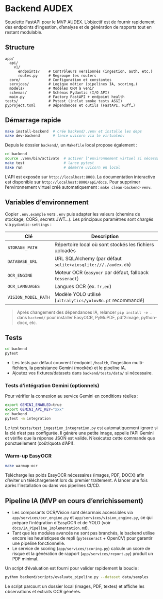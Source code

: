 # Backend AUDEX

Squelette FastAPI pour le MVP AUDEX. L’objectif est de fournir rapidement des endpoints d’ingestion, d’analyse et de génération de rapports tout en restant modulable.

## Structure

```
app/
  api/
    v1/
      endpoints/    # Contrôleurs versionnés (ingestion, auth, etc.)
      routes.py     # Regroupe les routers
  core/             # Configuration et constantes
  services/         # Logique métier (pipelines IA, scoring…)
  models/           # Modèles ORM à venir
  schemas/          # Schémas Pydantic (I/O API)
  main.py           # Factory FastAPI + endpoint health
tests/              # Pytest (inclut smoke tests ASGI)
pyproject.toml      # Dépendances et outils (FastAPI, Ruff…)
```

## Démarrage rapide

```bash
make install-backend  # crée backend/.venv et installe les deps
make dev-backend      # lance uvicorn via le virtualenv
```

Depuis le dossier `backend/`, un `Makefile` local propose également :

```bash
cd backend
source .venv/bin/activate  # activer l'environnement virtuel si nécessaire
make test                  # lance pytest
make run                   # démarre uvicorn en local
```

L’API est exposée sur `http://localhost:8000`. La documentation interactive est disponible sur `http://localhost:8000/api/docs`. Pour supprimer l’environnement virtuel créé automatiquement : `make clean-backend-venv`.

## Variables d’environnement

Copier `.env.example` vers `.env` puis adapter les valeurs (chemins de stockage, CORS, secrets JWT…). Les principaux paramètres sont chargés via `pydantic-settings` :

| Clé | Description |
| --- | --- |
| `STORAGE_PATH` | Répertoire local où sont stockés les fichiers uploadés |
| `DATABASE_URL` | URL SQLAlchemy (par défaut `sqlite+aiosqlite:///./audex.db`) |
| `OCR_ENGINE` | Moteur OCR (`easyocr` par défaut, fallback `tesseract`) |
| `OCR_LANGUAGES` | Langues OCR (ex. `fr,en`) |
| `VISION_MODEL_PATH` | Modèle YOLO utilisé (`ultralytics/yolov8n.pt` recommandé) |

> Après changement des dépendances IA, relancer `pip install -e .` dans `backend/` pour installer EasyOCR, PyMuPDF, pdf2image, python-docx, etc.

## Tests

```bash
cd backend
pytest
```

- Les tests par défaut couvrent l’endpoint `/health`, l’ingestion multi-fichiers, la persistance Gemini (mockée) et le pipeline IA.
- Ajoutez vos fixtures/datasets dans `backend/tests/data/` si nécessaire.

### Tests d’intégration Gemini (optionnels)

Pour vérifier la connexion au service Gemini en conditions réelles :

```bash
export GEMINI_ENABLED=true
export GEMINI_API_KEY="xxx"
cd backend
pytest -m integration
```

Le test `tests/test_ingestion_integration.py` est automatiquement ignoré si la clé n’est pas configurée. Il génère une petite image, appelle l’API Gemini et vérifie que la réponse JSON est valide. N’exécutez cette commande que ponctuellement (coût/quota d’API).

### Warm-up EasyOCR

```bash
make warmup-ocr
```

Télécharge les poids EasyOCR nécessaires (images, PDF, DOCX) afin d’éviter un téléchargement lors du premier traitement. À lancer une fois après l’installation ou dans vos pipelines CI/CD.

## Pipeline IA (MVP en cours d’enrichissement)

- Les composants OCR/Vision sont désormais accessibles via `app/services/ocr_engine.py` et `app/services/vision_engine.py`, ce qui prépare l’intégration d’EasyOCR et de YOLO (voir `docs/IA_Pipeline_Implementation.md`).
- Tant que les modules avancés ne sont pas branchés, le backend utilise encore les heuristiques de repli (`pytesseract` + OpenCV) pour garantir une pipeline fonctionnelle.
- Le service de scoring (`app/services/scoring.py`) calcule un score de risque et la génération de rapport (`app/services/report.py`) produit un PDF minimal.

Un script d’évaluation est fourni pour valider rapidement la boucle :

```bash
python backend/scripts/evaluate_pipeline.py --dataset data/samples
```

Le script parcourt un dossier local (images, PDF, textes) et affiche les observations et extraits OCR générés.
